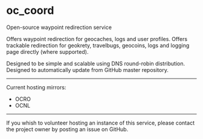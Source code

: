 # oc_coord
Open-source waypoint redirection service

Offers waypoint redirection for geocaches, logs and user profiles.
Offers trackable redirection for geokrety, travelbugs, geocoins, logs and logging page directly (where supported).

Designed to be simple and scalable using DNS round-robin distribution.
Designed to automatically update from GitHub master repository.

-----
Current hosting mirrors:
* OCRO
* OCNL

-----
If you whish to volunteer hosting an instance of this service, please contact the project owner by posting an issue on GitHub.
